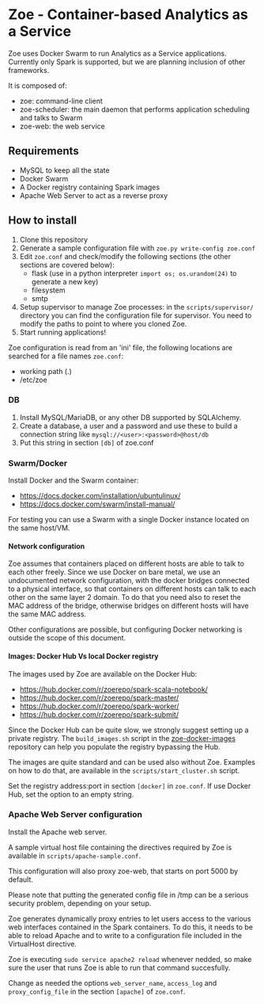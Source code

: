 # Zoe - Container-based Analytics as a Service

Zoe uses Docker Swarm to run Analytics as a Service applications. Currently only Spark is supported, but we are planning inclusion of other frameworks.

It is composed of:

* zoe: command-line client
* zoe-scheduler: the main daemon that performs application scheduling and talks to Swarm
* zoe-web: the web service

## Requirements

* MySQL to keep all the state
* Docker Swarm
* A Docker registry containing Spark images
* Apache Web Server to act as a reverse proxy

## How to install

1. Clone this repository
2. Generate a sample configuration file with `zoe.py write-config zoe.conf`
3. Edit `zoe.conf` and check/modify the following sections (the other sections are covered below):
    * flask (use in a python interpreter `import os; os.urandom(24)` to generate a new key)
    * filesystem
    * smtp
4. Setup supervisor to manage Zoe processes: in the `scripts/supervisor/` directory you can find the configuration file for
   supervisor. You need to modify the paths to point to where you cloned Zoe.
5. Start running applications!

Zoe configuration is read from an 'ini' file, the following locations are searched for a file names `zoe.conf`:
* working path (.)
* /etc/zoe

### DB

1. Install MySQL/MariaDB, or any other DB supported by SQLAlchemy.
2. Create a database, a user and a password and use these to build a connection string like `mysql://<user>:<password>@host/db`
3. Put this string in section `[db]` of zoe.conf

### Swarm/Docker

Install Docker and the Swarm container:
* https://docs.docker.com/installation/ubuntulinux/
* https://docs.docker.com/swarm/install-manual/

For testing you can use a Swarm with a single Docker instance located on the same host/VM.

#### Network configuration

Zoe assumes that containers placed on different hosts are able to talk to each other freely. Since we use Docker on bare metal, we
use an undocumented network configuration, with the docker bridges connected to a physical interface, so that
containers on different hosts can talk to each other on the same layer 2 domain.
To do that you need also to reset the MAC address of the bridge, otherwise bridges on different hosts will have the same MAC address.

Other configurations are possible, but configuring Docker networking is outside the scope of this document.

#### Images: Docker Hub Vs local Docker registry

The images used by Zoe are available on the Docker Hub:

* https://hub.docker.com/r/zoerepo/spark-scala-notebook/
* https://hub.docker.com/r/zoerepo/spark-master/
* https://hub.docker.com/r/zoerepo/spark-worker/
* https://hub.docker.com/r/zoerepo/spark-submit/

Since the Docker Hub can be quite slow, we strongly suggest setting up a private registry. The `build_images.sh` script in the
[zoe-docker-images](https://github.com/DistributedSystemsGroup/zoe-docker-images) repository can help you populate the registry
bypassing the Hub.

The images are quite standard and can be used also without Zoe. Examples on how to do that, are available in the `scripts/start_cluster.sh` script.

Set the registry address:port in section `[docker]` in `zoe.conf`. If use Docker Hub, set the option to an empty string.

### Apache Web Server configuration
Install the Apache web server.

A sample virtual host file containing the directives required by Zoe is available in `scripts/apache-sample.conf`.

This configuration will also proxy zoe-web, that starts on port 5000 by default.

Please note that putting the generated config file in /tmp can be a serious security problem, depending on your setup.

Zoe generates dynamically proxy entries to let users access to the various web interfaces contained in the Spark containers.
To do this, it needs to be able to reload Apache and to write to a configuration file included in the VirtualHost directive.

Zoe is executing `sudo service apache2 reload` whenever nedded, so make sure the user that runs Zoe is able to run that command
succesfully.

Change as needed the options `web_server_name`, `access_log` and `proxy_config_file` in the section `[apache]` of `zoe.conf`.